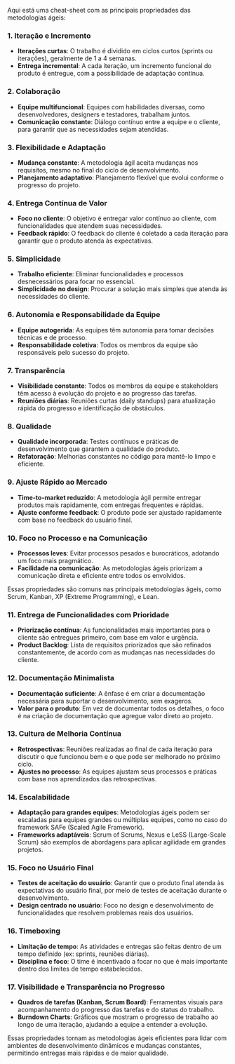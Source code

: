 Aqui está uma cheat-sheet com as principais propriedades das metodologias ágeis:

### 1. **Iteração e Incremento**
   - **Iterações curtas**: O trabalho é dividido em ciclos curtos (sprints ou iterações), geralmente de 1 a 4 semanas.
   - **Entrega incremental**: A cada iteração, um incremento funcional do produto é entregue, com a possibilidade de adaptação contínua.

### 2. **Colaboração**
   - **Equipe multifuncional**: Equipes com habilidades diversas, como desenvolvedores, designers e testadores, trabalham juntos.
   - **Comunicação constante**: Diálogo contínuo entre a equipe e o cliente, para garantir que as necessidades sejam atendidas.

### 3. **Flexibilidade e Adaptação**
   - **Mudança constante**: A metodologia ágil aceita mudanças nos requisitos, mesmo no final do ciclo de desenvolvimento.
   - **Planejamento adaptativo**: Planejamento flexível que evolui conforme o progresso do projeto.

### 4. **Entrega Contínua de Valor**
   - **Foco no cliente**: O objetivo é entregar valor contínuo ao cliente, com funcionalidades que atendem suas necessidades.
   - **Feedback rápido**: O feedback do cliente é coletado a cada iteração para garantir que o produto atenda às expectativas.

### 5. **Simplicidade**
   - **Trabalho eficiente**: Eliminar funcionalidades e processos desnecessários para focar no essencial.
   - **Simplicidade no design**: Procurar a solução mais simples que atenda às necessidades do cliente.

### 6. **Autonomia e Responsabilidade da Equipe**
   - **Equipe autogerida**: As equipes têm autonomia para tomar decisões técnicas e de processo.
   - **Responsabilidade coletiva**: Todos os membros da equipe são responsáveis pelo sucesso do projeto.

### 7. **Transparência**
   - **Visibilidade constante**: Todos os membros da equipe e stakeholders têm acesso à evolução do projeto e ao progresso das tarefas.
   - **Reuniões diárias**: Reuniões curtas (daily standups) para atualização rápida do progresso e identificação de obstáculos.

### 8. **Qualidade**
   - **Qualidade incorporada**: Testes contínuos e práticas de desenvolvimento que garantem a qualidade do produto.
   - **Refatoração**: Melhorias constantes no código para mantê-lo limpo e eficiente.

### 9. **Ajuste Rápido ao Mercado**
   - **Time-to-market reduzido**: A metodologia ágil permite entregar produtos mais rapidamente, com entregas frequentes e rápidas.
   - **Ajuste conforme feedback**: O produto pode ser ajustado rapidamente com base no feedback do usuário final.

### 10. **Foco no Processo e na Comunicação**
   - **Processos leves**: Evitar processos pesados e burocráticos, adotando um foco mais pragmático.
   - **Facilidade na comunicação**: As metodologias ágeis priorizam a comunicação direta e eficiente entre todos os envolvidos.

Essas propriedades são comuns nas principais metodologias ágeis, como Scrum, Kanban, XP (Extreme Programming), e Lean.

### 11. **Entrega de Funcionalidades com Prioridade**
   - **Priorização contínua**: As funcionalidades mais importantes para o cliente são entregues primeiro, com base em valor e urgência.
   - **Product Backlog**: Lista de requisitos priorizados que são refinados constantemente, de acordo com as mudanças nas necessidades do cliente.

### 12. **Documentação Minimalista**
   - **Documentação suficiente**: A ênfase é em criar a documentação necessária para suportar o desenvolvimento, sem exageros.
   - **Valor para o produto**: Em vez de documentar todos os detalhes, o foco é na criação de documentação que agregue valor direto ao projeto.

### 13. **Cultura de Melhoria Contínua**
   - **Retrospectivas**: Reuniões realizadas ao final de cada iteração para discutir o que funcionou bem e o que pode ser melhorado no próximo ciclo.
   - **Ajustes no processo**: As equipes ajustam seus processos e práticas com base nos aprendizados das retrospectivas.

### 14. **Escalabilidade**
   - **Adaptação para grandes equipes**: Metodologias ágeis podem ser escaladas para equipes grandes ou múltiplas equipes, como no caso do framework SAFe (Scaled Agile Framework).
   - **Frameworks adaptáveis**: Scrum of Scrums, Nexus e LeSS (Large-Scale Scrum) são exemplos de abordagens para aplicar agilidade em grandes projetos.

### 15. **Foco no Usuário Final**
   - **Testes de aceitação do usuário**: Garantir que o produto final atenda às expectativas do usuário final, por meio de testes de aceitação durante o desenvolvimento.
   - **Design centrado no usuário**: Foco no design e desenvolvimento de funcionalidades que resolvem problemas reais dos usuários.

### 16. **Timeboxing**
   - **Limitação de tempo**: As atividades e entregas são feitas dentro de um tempo definido (ex: sprints, reuniões diárias).
   - **Disciplina e foco**: O time é incentivado a focar no que é mais importante dentro dos limites de tempo estabelecidos.

### 17. **Visibilidade e Transparência no Progresso**
   - **Quadros de tarefas (Kanban, Scrum Board)**: Ferramentas visuais para acompanhamento do progresso das tarefas e do status do trabalho.
   - **Burndown Charts**: Gráficos que mostram o progresso de trabalho ao longo de uma iteração, ajudando a equipe a entender a evolução.

Essas propriedades tornam as metodologias ágeis eficientes para lidar com ambientes de desenvolvimento dinâmicos e mudanças constantes, permitindo entregas mais rápidas e de maior qualidade.

